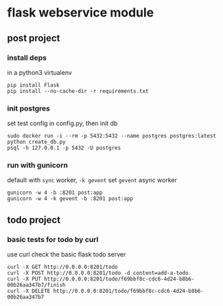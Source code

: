 # flask webservice module

## post project

### install deps

in a python3 virtualenv
```
pip install Flask
pip install --no-cache-dir -r requirements.txt
```

### init postgres

set test config in config.py, then init db
```
sudo docker run -i --rm -p 5432:5432 --name postgres postgres:latest
python create_db.py
psql -h 127.0.0.1 -p 5432 -U postgres
```

### run with gunicorn

default with `sync` worker, `-k gevent` set `gevent` async worker
```
gunicorn -w 4 -b :8201 post:app
gunicorn -w 4 -k gevent -b :8201 post:app
```

## todo project

### basic tests for todo by curl

use curl check the basic flask todo server
```
curl -X GET http://0.0.0.0:8201/todo
curl -X POST http://0.0.0.0:8201/todo -d content=add-a-todo
curl -X PUT http://0.0.0.0:8201/todo/f69bbf8c-cdc6-4d24-b8b6-00b26aa347b7/finish
curl -X DELETE http://0.0.0.0:8201/todo/f69bbf8c-cdc6-4d24-b8b6-00b26aa347b7
```



